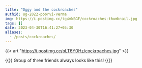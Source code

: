 ```yaml
---
title: "Oggy and the cockroaches"
authid: ug-2022-poorvi-verma
img: https://i.postimg.cc/tg4mkBGF/cockroaches-thumbnail.jpg
tags: []
date: 2023-04-30T16:41:27+05:30
aliases:
  - /posts/cockroaches/
---
```


{{< art "https://i.postimg.cc/pLT6Y0Hz/cockroaches.jpg" >}}

{{<quote>}}
Group of three friends always looks like this!
{{</quote>}}
